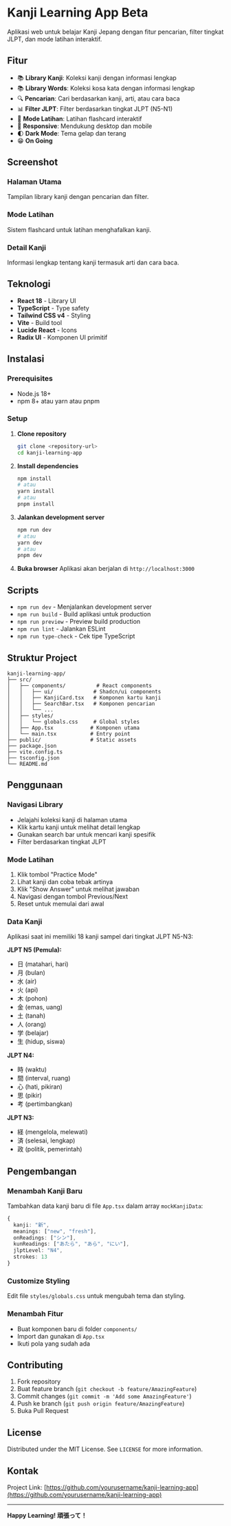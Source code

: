 # Kanji Learning App Beta

Aplikasi web untuk belajar Kanji Jepang dengan fitur pencarian, filter tingkat JLPT, dan mode latihan interaktif.

## Fitur

- 📚 **Library Kanji**: Koleksi kanji dengan informasi lengkap
- 📚 **Library Words**: Koleksi kosa kata dengan informasi lengkap
- 🔍 **Pencarian**: Cari berdasarkan kanji, arti, atau cara baca
- 📊 **Filter JLPT**: Filter berdasarkan tingkat JLPT (N5-N1)
- 🎯 **Mode Latihan**: Latihan flashcard interaktif
- 📱 **Responsive**: Mendukung desktop dan mobile
- 🌓 **Dark Mode**: Tema gelap dan terang
- 😁 **On Going**

## Screenshot

### Halaman Utama
Tampilan library kanji dengan pencarian dan filter.

### Mode Latihan
Sistem flashcard untuk latihan menghafalkan kanji.

### Detail Kanji
Informasi lengkap tentang kanji termasuk arti dan cara baca.

## Teknologi

- **React 18** - Library UI
- **TypeScript** - Type safety
- **Tailwind CSS v4** - Styling
- **Vite** - Build tool
- **Lucide React** - Icons
- **Radix UI** - Komponen UI primitif

## Instalasi

### Prerequisites

- Node.js 18+ 
- npm 8+ atau yarn atau pnpm

### Setup

1. **Clone repository**
   ```bash
   git clone <repository-url>
   cd kanji-learning-app
   ```

2. **Install dependencies**
   ```bash
   npm install
   # atau
   yarn install
   # atau
   pnpm install
   ```

3. **Jalankan development server**
   ```bash
   npm run dev
   # atau
   yarn dev
   # atau
   pnpm dev
   ```

4. **Buka browser**
   Aplikasi akan berjalan di `http://localhost:3000`

## Scripts

- `npm run dev` - Menjalankan development server
- `npm run build` - Build aplikasi untuk production
- `npm run preview` - Preview build production
- `npm run lint` - Jalankan ESLint
- `npm run type-check` - Cek tipe TypeScript

## Struktur Project

```
kanji-learning-app/
├── src/
│   ├── components/          # React components
│   │   ├── ui/             # Shadcn/ui components
│   │   ├── KanjiCard.tsx   # Komponen kartu kanji
│   │   ├── SearchBar.tsx   # Komponen pencarian
│   │   └── ...
│   ├── styles/
│   │   └── globals.css     # Global styles
│   ├── App.tsx            # Komponen utama
│   └── main.tsx           # Entry point
├── public/                # Static assets
├── package.json
├── vite.config.ts
├── tsconfig.json
└── README.md
```

## Penggunaan

### Navigasi Library
- Jelajahi koleksi kanji di halaman utama
- Klik kartu kanji untuk melihat detail lengkap
- Gunakan search bar untuk mencari kanji spesifik
- Filter berdasarkan tingkat JLPT

### Mode Latihan
1. Klik tombol "Practice Mode"
2. Lihat kanji dan coba tebak artinya
3. Klik "Show Answer" untuk melihat jawaban
4. Navigasi dengan tombol Previous/Next
5. Reset untuk memulai dari awal

### Data Kanji
Aplikasi saat ini memiliki 18 kanji sampel dari tingkat JLPT N5-N3:

**JLPT N5 (Pemula):**
- 日 (matahari, hari)
- 月 (bulan)
- 水 (air)
- 火 (api)
- 木 (pohon)
- 金 (emas, uang)
- 土 (tanah)
- 人 (orang)
- 学 (belajar)
- 生 (hidup, siswa)

**JLPT N4:**
- 時 (waktu)
- 間 (interval, ruang)
- 心 (hati, pikiran)
- 思 (pikir)
- 考 (pertimbangkan)

**JLPT N3:**
- 経 (mengelola, melewati)
- 済 (selesai, lengkap)
- 政 (politik, pemerintah)

## Pengembangan

### Menambah Kanji Baru
Tambahkan data kanji baru di file `App.tsx` dalam array `mockKanjiData`:

```typescript
{
  kanji: "新",
  meanings: ["new", "fresh"],
  onReadings: ["シン"],
  kunReadings: ["あたら", "あら", "にい"],
  jlptLevel: "N4",
  strokes: 13
}
```

### Customize Styling
Edit file `styles/globals.css` untuk mengubah tema dan styling.

### Menambah Fitur
- Buat komponen baru di folder `components/`
- Import dan gunakan di `App.tsx`
- Ikuti pola yang sudah ada

## Contributing

1. Fork repository
2. Buat feature branch (`git checkout -b feature/AmazingFeature`)
3. Commit changes (`git commit -m 'Add some AmazingFeature'`)
4. Push ke branch (`git push origin feature/AmazingFeature`)
5. Buka Pull Request

## License

Distributed under the MIT License. See `LICENSE` for more information.

## Kontak

Project Link: [https://github.com/yourusername/kanji-learning-app](https://github.com/yourusername/kanji-learning-app)

---

**Happy Learning! 頑張って！**

